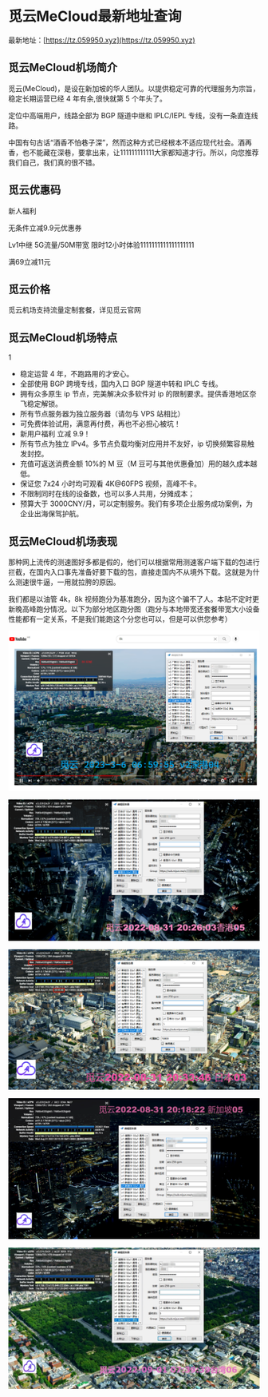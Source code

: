 # 觅云MeCloud最新地址查询

最新地址：[https://tz.059950.xyz](https://tz.059950.xyz)

## 觅云MeCloud机场简介

觅云(MeCloud)，是设在新加坡的华人团队。以提供稳定可靠的代理服务为宗旨，稳定长期运营已经 4 年有余,很快就第 5 个年头了。

定位中高端用户，线路全部为 BGP 隧道中继和 IPLC/IEPL 专线，没有一条直连线路。

中国有句古话“酒香不怕巷子深”，然而这种方式已经根本不适应现代社会。酒再香，也不能藏在深巷，要拿出来，让111111111111大家都知道才行。所以，向您推荐我们自己，我们真的很不错。

## 觅云优惠码

新人福利

无条件立减9.9元优惠券

Lv1中继 5G流量/50M带宽 限时12小时体验1111111111111111111

满69立减11元

## 觅云价格

觅云机场支持流量定制套餐，详见觅云官网

## 觅云MeCloud机场特点
1
* 稳定运营 4 年，不跑路用的才安心。
* 全部使用 BGP 跨境专线，国内入口 BGP 隧道中转和 IPLC 专线。
* 拥有众多原生 ip 节点，完美解决众多软件对 ip 的限制要求。提供香港地区奈飞稳定解锁。
* 所有节点服务器为独立服务器（请勿与 VPS 站相比）
* 可免费体验试用，满意再付费，再也不必担心被坑！
* 新用户福利 立减 9.9！
* 所有节点为独立 IPv4。多节点负载均衡对应用并不友好，ip 切换频繁容易触发封控。
* 充值可返送消费金额 10%的 M 豆（M 豆可与其他优惠叠加）用的越久成本越低。
* 保证您 7x24 小时均可观看 4K@60FPS 视频，高峰不卡。
* 不限制同时在线的设备数，也可以多人共用，分摊成本；
* 预算大于 3000CNY/月，可以定制服务。我们有多项企业服务成功案例，为企业出海保驾护航。

## 觅云MeCloud机场表现

那种网上流传的测速图好多都是假的，他们可以根据常用测速客户端下载的包进行拦截，在国内入口事先准备好要下载的包，直接走国内不从境外下载。这就是为什么测速很牛逼，一用就拉胯的原因。

我们都是以油管 4k，8k 视频跑分为基准跑分，因为这个骗不了人。本贴不定时更新晚高峰跑分情况。以下为部分地区跑分图（跑分与本地带宽还套餐带宽大小设备性能都有一定关系，不是我们能跑这个分您也可以，但是可以供您参考）

![image](https://raw.githubusercontent.com/winston779/miyun/main/imgs/mecloud-1.png)

![image](https://raw.githubusercontent.com/winston779/miyun/main/imgs/mecloud-2.png)

![image](https://raw.githubusercontent.com/winston779/miyun/main/imgs/mecloud-3.png)

![image](https://raw.githubusercontent.com/winston779/miyun/main/imgs/mecloud-4.png)

![image](https://raw.githubusercontent.com/winston779/miyun/main/imgs/mecloud-5.jpg)
